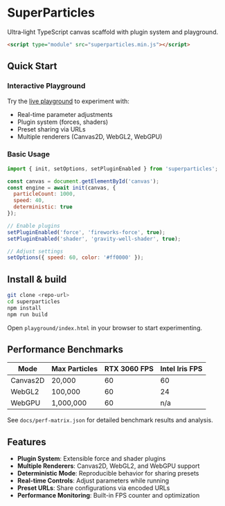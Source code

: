 # SuperParticles

Ultra‑light TypeScript canvas scaffold with plugin system and playground.

```html
<script type="module" src="superparticles.min.js"></script>
```

## Quick Start

### Interactive Playground
Try the [live playground](https://your-domain.com/playground) to experiment with:
- Real-time parameter adjustments
- Plugin system (forces, shaders)
- Preset sharing via URLs
- Multiple renderers (Canvas2D, WebGL2, WebGPU)

### Basic Usage
```javascript
import { init, setOptions, setPluginEnabled } from 'superparticles';

const canvas = document.getElementById('canvas');
const engine = await init(canvas, { 
  particleCount: 1000, 
  speed: 40,
  deterministic: true 
});

// Enable plugins
setPluginEnabled('force', 'fireworks-force', true);
setPluginEnabled('shader', 'gravity-well-shader', true);

// Adjust settings
setOptions({ speed: 60, color: '#ff0000' });
```

## Install & build

```bash
git clone <repo‑url>
cd superparticles
npm install
npm run build
```

Open `playground/index.html` in your browser to start experimenting.

## Performance Benchmarks

| Mode | Max Particles | RTX 3060 FPS | Intel Iris FPS |
|------|---------------|---------------|----------------|
| Canvas2D | 20,000 | 60 | 60 |
| WebGL2 | 100,000 | 60 | 24 |
| WebGPU | 1,000,000 | 60 | n/a |

See `docs/perf-matrix.json` for detailed benchmark results and analysis.

## Features

- **Plugin System**: Extensible force and shader plugins
- **Multiple Renderers**: Canvas2D, WebGL2, and WebGPU support
- **Deterministic Mode**: Reproducible behavior for sharing presets
- **Real-time Controls**: Adjust parameters while running
- **Preset URLs**: Share configurations via encoded URLs
- **Performance Monitoring**: Built-in FPS counter and optimization 
